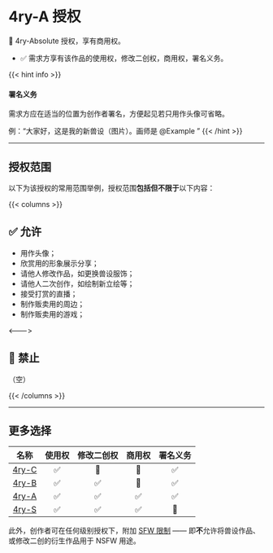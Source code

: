 

# 4ry-A 授权
🥇 4ry-Absolute 授权，享有商用权。

- ✅ 需求方享有该作品的使用权，修改二创权，商用权，署名义务。

{{< hint info >}}
#### 署名义务
需求方应在适当的位置为创作者署名，方便起见若只用作头像可省略。

例：“大家好，这是我的新兽设（图片）。画师是 @Example ”
{{< /hint >}}

---


## 授权范围
以下为该授权的常用范围举例，授权范围**包括但不限于**以下内容：

{{< columns >}}
## ✅ 允许
- 用作头像；
- 欣赏用的形象展示分享；
- 请他人修改作品，如更换兽设服饰；
- 请他人二次创作，如绘制新立绘等；
- 接受打赏的直播；
- 制作贩卖用的周边；
- 制作贩卖用的游戏；

<--->

## 🚫 禁止

（空）

{{< /columns >}}

---

## 更多选择

| 名称 | 使用权 | 修改二创权 | 商用权 | 署名义务 |
|:-:|:-:|:-:|:-:|:-:|
| [4ry-C](/docs/4ry-Cheap/) | ✅ | 🚫 | 🚫 | ✅ |
| [4ry-B](/docs/4ry-Balance/) | ✅ | ✅ | 🚫 | ✅ |
| [4ry-A](/docs/4ry-Absolute/) | ✅ | ✅ | ✅ | ✅ |
| [4ry-S](/docs/4ry-Super/) | ✅ | ✅ | ✅ | 🚫 |

此外，创作者可在任何级别授权下，附加 [SFW 限制](/#-%E9%99%84%E5%8A%A0%E9%99%90%E5%88%B6) —— 即**不**允许将兽设作品、或修改二创的衍生作品用于 NSFW 用途。
